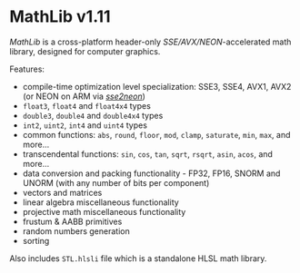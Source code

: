 # MathLib v1.11

*MathLib* is a cross-platform header-only *SSE/AVX/NEON*-accelerated math library, designed for computer graphics.

Features:
- compile-time optimization level specialization: SSE3, SSE4, AVX1, AVX2 (or NEON on ARM via [*sse2neon*](https://github.com/DLTcollab/sse2neon))
- `float3`, `float4` and `float4x4` types
- `double3`, `double4` and `double4x4` types
- `int2`, `uint2`, `int4` and `uint4` types
- common functions: `abs`, `round`, `floor`, `mod`, `clamp`, `saturate`, `min`, `max`, and more...
- transcendental functions: `sin`, `cos`, `tan`, `sqrt`, `rsqrt`, `asin`, `acos`, and more...
- data conversion and packing functionality - FP32, FP16, SNORM and UNORM (with any number of bits per component)
- vectors and matrices
- linear algebra miscellaneous functionality
- projective math miscellaneous functionality
- frustum & AABB primitives
- random numbers generation
- sorting

Also includes `STL.hlsli` file which is a standalone HLSL math library.
